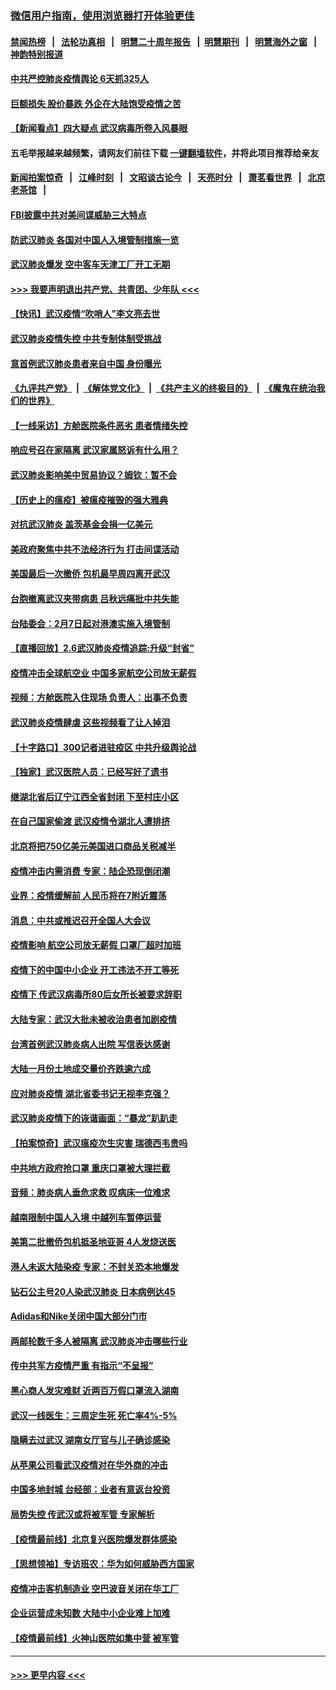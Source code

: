 ### [微信用户指南，使用浏览器打开体验更佳](https://github.com/gfw-breaker/banned-news1/blob/master/indexes/wechat-guide.md?t=0)
#### [禁闻热榜](热点新闻.md?t=0)  &nbsp;&nbsp;|&nbsp;&nbsp; [法轮功真相](https://github.com/gfw-breaker/truth/blob/master/README.md?t=0) &nbsp;&nbsp;|&nbsp;&nbsp; [明慧二十周年报告](https://github.com/gfw-breaker/mh-reports/blob/master/README.md?t=0) &nbsp;&nbsp;|&nbsp;&nbsp;[明慧期刊](https://github.com/gfw-breaker/mh-qikan) &nbsp;&nbsp;|&nbsp;&nbsp; [明慧海外之窗](https://github.com/gfw-breaker/mh-news/blob/master/README.md?t=0) &nbsp;&nbsp;|&nbsp;&nbsp; [神韵特别报道](https://github.com/gfw-breaker/mh-news/blob/master/shenyun.md?t=0)
#### [中共严控肺炎疫情舆论 6天抓325人](../pages/nsc413/n11849529.md?t=02070444) 
#### [巨额损失 股价暴跌 外企在大陆饱受疫情之苦](../pages/nsc413/n11849651.md?t=02070444) 
#### [【新闻看点】四大疑点 武汉病毒所卷入风暴眼](../pages/nsc413/n11849608.md?t=02070444) 
#### 五毛举报越来越频繁，请网友们前往下载 [一键翻墙软件](https://github.com/gfw-breaker/ssr-accounts)，并将此项目推荐给亲友
#### [新闻拍案惊奇](https://github.com/gfw-breaker/banned-news1/blob/master/pages/link4.md) &nbsp;&nbsp;|&nbsp;&nbsp; [江峰时刻](https://github.com/gfw-breaker/banned-news1/blob/master/pages/link4.md) &nbsp;&nbsp;|&nbsp;&nbsp; [文昭谈古论今](https://github.com/gfw-breaker/banned-news1/blob/master/pages/link4.md) &nbsp;&nbsp;|&nbsp;&nbsp; [天亮时分](https://github.com/gfw-breaker/banned-news1/blob/master/pages/link4.md) &nbsp;&nbsp;|&nbsp;&nbsp; [萧茗看世界](https://github.com/gfw-breaker/banned-news1/blob/master/pages/link4.md) &nbsp;&nbsp;|&nbsp;&nbsp; [北京老茶馆](https://github.com/gfw-breaker/banned-news1/blob/master/pages/link4.md) &nbsp;&nbsp;|&nbsp;&nbsp; 
#### [FBI披露中共对美间谍威胁三大特点](../pages/nsc413/n11849700.md?t=02070444) 
#### [防武汉肺炎 各国对中国人入境管制措施一览](../pages/nsc413/n11838726.md?t=02070444) 
#### [武汉肺炎爆发 空中客车天津工厂开工无期](../pages/nsc413/n11849634.md?t=02070444) 
#### [>>> 我要声明退出共产党、共青团、少年队 <<<](https://github.com/begood0513/goodnews/blob/master/quit/letter.md) 
#### [【快讯】武汉疫情“吹哨人”李文亮去世](../pages/nsc413/n11849459.md?t=02070444) 
#### [武汉肺炎疫情失控 中共专制体制受挑战](../pages/nsc413/n11849457.md?t=02070444) 
#### [意首例武汉肺炎患者来自中国 身份曝光](../pages/nsc413/n11849454.md?t=02070444) 
#### [《九评共产党》](https://github.com/begood0513/9ping.md/blob/master/README.md) &nbsp;|&nbsp; [《解体党文化》](../../../../jtdwh.md/blob/master/README.md)  &nbsp;|&nbsp; [《共产主义的终极目的》](../../../../gczydzjmd.md/blob/master/README.md) &nbsp;|&nbsp; [《魔鬼在统治我们的世界》](../../../../mgztzwmdsj.md/blob/master/README.md) 
#### [【一线采访】方舱医院条件恶劣 患者情绪失控](../pages/nsc413/n11848910.md?t=02070444) 
#### [响应号召在家隔离 武汉家属怒诉有什么用？](../pages/nsc413/n11849412.md?t=02070444) 
#### [武汉肺炎影响美中贸易协议？姆钦：暂不会](../pages/nsc413/n11849497.md?t=02070444) 
#### [【历史上的瘟疫】被瘟疫摧毁的强大雅典](../pages/nsc413/n11849036.md?t=02070444) 
#### [对抗武汉肺炎 盖茨基金会捐一亿美元](../pages/nsc413/n11848953.md?t=02070444) 
#### [美政府聚焦中共不法经济行为 打击间谍活动](../pages/nsc413/n11849322.md?t=02070444) 
#### [美国最后一次撤侨 包机最早周四离开武汉](../pages/nsc413/n11849395.md?t=02070444) 
#### [台胞撤离武汉夹带病患 吕秋远痛批中共失能](../pages/nsc413/n11849153.md?t=02070444) 
#### [台陆委会：2月7日起对港澳实施入境管制](../pages/nsc413/n11848681.md?t=02070444) 
#### [【直播回放】2.6武汉肺炎疫情追踪:升级“封省”](../pages/nsc413/n11848948.md?t=02070444) 
#### [疫情冲击全球航空业 中国多家航空公司放无薪假](../pages/nsc413/n11849188.md?t=02070444) 
#### [视频：方舱医院入住现场 负责人：出事不负责](../pages/nsc413/n11845312.md?t=02070444) 
#### [武汉肺炎疫情肆虐 这些视频看了让人掉泪](../pages/nsc413/n11848904.md?t=02070444) 
#### [【十字路口】300记者进驻疫区 中共升级舆论战](../pages/nsc413/n11847578.md?t=02070444) 
#### [【独家】武汉医院人员：已经写好了遗书](../pages/nsc413/n11848942.md?t=02070444) 
#### [继湖北省后辽宁江西全省封闭 下至村庄小区](../pages/nsc413/n11848814.md?t=02070444) 
#### [在自己国家偷渡 武汉疫情令湖北人遭排挤](../pages/nsc413/n11848737.md?t=02070444) 
#### [北京将把750亿美元美国进口商品关税减半](../pages/nsc413/n11848896.md?t=02070444) 
#### [疫情冲击内需消费 专家：陆企恐现倒闭潮](../pages/nsc413/n11849265.md?t=02070444) 
#### [业界：疫情缓解前 人民币将在7附近震荡](../pages/nsc413/n11848445.md?t=02070444) 
#### [消息：中共或推迟召开全国人大会议](../pages/nsc413/n11848698.md?t=02070444) 
#### [疫情影响 航空公司放无薪假 口罩厂超时加班](../pages/nsc413/n11848173.md?t=02070444) 
#### [疫情下的中国中小企业 开工违法不开工等死](../pages/nsc413/n11848520.md?t=02070444) 
#### [疫情下 传武汉病毒所80后女所长被要求辞职](../pages/nsc413/n11842494.md?t=02070444) 
#### [大陆专家：武汉大批未被收治患者加剧疫情](../pages/nsc413/n11848163.md?t=02070444) 
#### [台湾首例武汉肺炎病人出院 写信表达感谢](../pages/nsc413/n11848408.md?t=02070444) 
#### [大陆一月份土地成交量价齐跌逾六成](../pages/nsc413/n11847770.md?t=02070444) 
#### [应对肺炎疫情 湖北省委书记无视李克强？](../pages/nsc413/n11848018.md?t=02070444) 
#### [武汉肺炎疫情下的诙谐画面：“暴龙”趴趴走](../pages/nsc413/n11848057.md?t=02070444) 
#### [【拍案惊奇】武汉瘟疫次生灾害 瑞德西韦贵吗](../pages/nsc413/n11847587.md?t=02070444) 
#### [中共地方政府抢口罩 重庆口罩被大理拦截](../pages/nsc413/n11848150.md?t=02070444) 
#### [音频：肺炎病人垂危求救 叹病床一位难求](../pages/nsc413/n11847883.md?t=02070444) 
#### [越南限制中国人入境 中越列车暂停运营](../pages/nsc413/n11847844.md?t=02070444) 
#### [美第二批撤侨包机抵圣地亚哥 4人发烧送医](../pages/nsc413/n11847923.md?t=02070444) 
#### [港人未返大陆染疫 专家：不封关恐本地爆发](../pages/nsc413/n11848021.md?t=02070444) 
#### [钻石公主号20人染武汉肺炎 日本病例达45](../pages/nsc413/n11847823.md?t=02070444) 
#### [Adidas和Nike关闭中国大部分门市](../pages/nsc413/n11847720.md?t=02070444) 
#### [两邮轮数千多人被隔离 武汉肺炎冲击哪些行业](../pages/nsc413/n11847456.md?t=02070444) 
#### [传中共军方疫情严重 有指示“不呈报”](../pages/nsc413/n11847828.md?t=02070444) 
#### [黑心商人发灾难财 近两百万假口罩流入湖南](../pages/nsc413/n11847794.md?t=02070444) 
#### [武汉一线医生：三周定生死 死亡率4%-5%](../pages/nsc413/n11847780.md?t=02070444) 
#### [隐瞒去过武汉 湖南女厅官与儿子确诊感染](../pages/nsc413/n11847669.md?t=02070444) 
#### [从苹果公司看武汉疫情对在华外商的冲击](../pages/nsc413/n11847586.md?t=02070444) 
#### [中国多地封城 台经部：业者有意返台投资](../pages/nsc413/n11847732.md?t=02070444) 
#### [局势失控 传武汉或将被军管 专家解析](../pages/nsc413/n11847458.md?t=02070444) 
#### [【疫情最前线】北京复兴医院爆发群体感染](../pages/nsc413/n11847626.md?t=02070444) 
#### [【思想领袖】专访班农：华为如何威胁西方国家](../pages/nsc413/n11847306.md?t=02070444) 
#### [疫情冲击客机制造业 空巴波音关闭在华工厂](../pages/nsc413/n11847550.md?t=02070444) 
#### [企业运营成未知数 大陆中小企业难上加难](../pages/nsc413/n11847477.md?t=02070444) 
#### [【疫情最前线】火神山医院如集中营 被军管](../pages/nsc413/n11847524.md?t=02070444) 

----
#### [ >>> 更早内容 <<< ](../indexes/nsc413-earlier.md)
